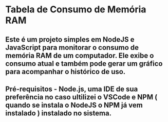 # Tabela de Consumo de Memória RAM 
## Este é um projeto simples em NodeJS e JavaScript para monitorar o consumo de memória RAM de um computador. Ele exibe o consumo atual e também pode gerar um gráfico para acompanhar o histórico de uso.
## Pré-requisitos - Node.js, uma IDE de sua preferência no caso ultilizei o VSCode e NPM ( quando se instala o NodeJS o NPM já vem instalado ) instalado no sistema.

